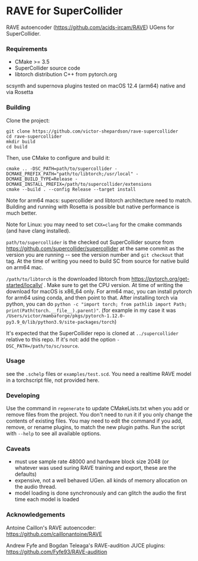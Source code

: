 # RAVE for SuperCollider

RAVE autoencoder (https://github.com/acids-ircam/RAVE) UGens for SuperCollider.

### Requirements

- CMake >= 3.5
- SuperCollider source code
- libtorch distribution C++ from pytorch.org

scsynth and supernova plugins tested on macOS 12.4 (arm64) native and via Rosetta

### Building

Clone the project:

    git clone https://github.com/victor-shepardson/rave-supercollider
    cd rave-supercollider
    mkdir build
    cd build

Then, use CMake to configure and build it:

    cmake .. -DSC_PATH=path/to/supercollider -DCMAKE_PREFIX_PATH="path/to/libtorch;/usr/local" -DCMAKE_BUILD_TYPE=Release -DCMAKE_INSTALL_PREFIX=/path/to/supercollider/extensions
    cmake --build . --config Release --target install

Note for arm64 macs: supercollider and libtorch architecture need to match. Building and running with Rosetta is possible but native performance is much better.

Note for Linux: you may need to set `CXX=clang` for the cmake commands (and have clang installed).

`path/to/supercollider` is the checked out SuperCollider source from https://github.com/supercollider/supercollider at the same commit as the version you are running -- see the version number and `git checkout` that tag. At the time of writing you need to build SC from source for native build on arm64 mac.

`/path/to/libtorch` is the downloaded libtorch from https://pytorch.org/get-started/locally/ . Make sure to get the CPU version. At time of writing the download for macOS is x86_64 only. For arm64 mac, you can install pytorch for arm64 using conda, and then point to that. After installing torch via python, you can do `python -c "import torch; from pathlib import Path; print(Path(torch.__file__).parent)"`. (for example in my case it was `/Users/victor/mambaforge/pkgs/pytorch-1.12.0-py3.9_0/lib/python3.9/site-packages/torch`)

It's expected that the SuperCollider repo is cloned at `../supercollider` relative to this repo. If
it's not: add the option `-DSC_PATH=/path/to/sc/source`.

### Usage

see the `.schelp` files or `examples/test.scd`. You need a realtime RAVE model in a torchscript file, not provided here.

### Developing

Use the command in `regenerate` to update CMakeLists.txt when you add or remove files from the
project. You don't need to run it if you only change the contents of existing files. You may need to
edit the command if you add, remove, or rename plugins, to match the new plugin paths. Run the
script with `--help` to see all available options.

### Caveats

- must use sample rate 48000 and hardware block size 2048 (or whatever was used suring RAVE training and export, these are the defaults)
- expensive, not a well behaved UGen. all kinds of memory allocation on the audio thread.
- model loading is done synchronously and can glitch the audio the first time each model is loaded

### Acknowledgements

Antoine Caillon's RAVE autoencoder: https://github.com/caillonantoine/RAVE

Andrew Fyfe and Bogdan Teleaga's RAVE-audition JUCE plugins: https://github.com/Fyfe93/RAVE-audition

